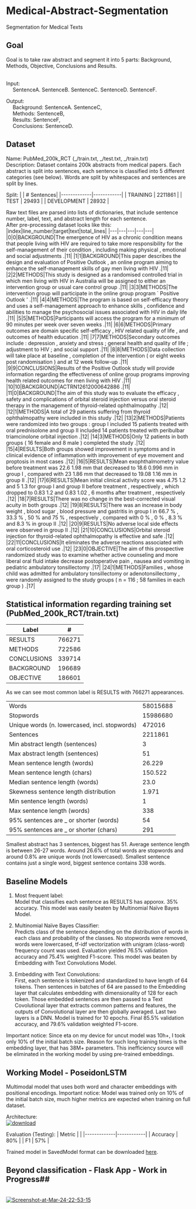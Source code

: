 # Medical-Abstract-Segmentation
Segmentation for Medical Texts

## Goal ##
Goal is to take raw abstract and segment it into 5 parts: Background, Methods, Objective, Conclusions and Results.<br>
<br>

Input: <br>
  &emsp; SentenceA. SentenceB. SentenceC. SentenceD. SentenceF. <br>
  
Output: <br>
  &emsp; Background: SentenceA. SentenceC, <br>
  &emsp; Methods: SentenceB, <br>
  &emsp; Results: SentenceF, <br>
  &emsp; Conclusions: SentenceD.


## Dataset ##
Name: PubMed_200k_RCT (_/train.txt, _/test.txt, _/train.txt) <br>
Description: Dataset contains 200k abstracts from medical papers. Each abstract is split into sentences, each sentence is classified into 5 different categories (see below). Words are split by whitespaces and sentences are split by lines.

Split:
|             | # Sentences|
|-------------|------------|
| TRAINING    | 2211861    |
| TEST        | 29493      |
| DEVELOPMENT | 28932      |

Raw text files are parsed into lists of dictionaries, that include sentence number, label, text, and abstract length for each sentence.<br>
After pre-processing dataset looks like this: <br>
|index|line\_number|target|text|total\_lines|
|---|---|---|---|---|
|0|0|BACKGROUND|The emergence of HIV as a chronic condition means that people living with HIV are required to take more responsibility for the self-management of their condition , including making physical , emotional and social adjustments \.|11|
|1|1|BACKGROUND|This paper describes the design and evaluation of Positive Outlook , an online program aiming to enhance the self-management skills of gay men living with HIV \.|11|
|2|2|METHODS|This study is designed as a randomised controlled trial in which men living with HIV in Australia will be assigned to either an intervention group or usual care control group \.|11|
|3|3|METHODS|The intervention group will participate in the online group program ` Positive Outlook ' \.|11|
|4|4|METHODS|The program is based on self-efficacy theory and uses a self-management approach to enhance skills , confidence and abilities to manage the psychosocial issues associated with HIV in daily life \.|11|
|5|5|METHODS|Participants will access the program for a minimum of 90 minutes per week over seven weeks \.|11|
|6|6|METHODS|Primary outcomes are domain specific self-efficacy , HIV related quality of life , and outcomes of health education \.|11|
|7|7|METHODS|Secondary outcomes include : depression , anxiety and stress ; general health and quality of life ; adjustment to HIV ; and social support \.|11|
|8|8|METHODS|Data collection will take place at baseline , completion of the intervention \( or eight weeks post randomisation \) and at 12 week follow-up \.|11|
|9|9|CONCLUSIONS|Results of the Positive Outlook study will provide information regarding the effectiveness of online group programs improving health related outcomes for men living with HIV \.|11|
|10|10|BACKGROUND|ACTRN12612000642886 \.|11|
|11|0|BACKGROUND|The aim of this study was to evaluate the efficacy , safety and complications of orbital steroid injection versus oral steroid therapy in the management of thyroid-related ophthalmopathy \.|12|
|12|1|METHODS|A total of 29 patients suffering from thyroid ophthalmopathy were included in this study \.|12|
|13|2|METHODS|Patients were randomized into two groups : group I included 15 patients treated with oral prednisolone and group II included 14 patients treated with peribulbar triamcinolone orbital injection \.|12|
|14|3|METHODS|Only 12 patients in both groups \( 16 female and 8 male \) completed the study \.|12|
|15|4|RESULTS|Both groups showed improvement in symptoms and in clinical evidence of inflammation with improvement of eye movement and proptosis in most cases \.|12|
|16|5|RESULTS|Mean exophthalmometry value before treatment was 22\.6 1\.98 mm that decreased to 18\.6 0\.996 mm in group I , compared with 23 1\.86 mm that decreased to 19\.08 1\.16 mm in group II \.|12|
|17|6|RESULTS|Mean initial clinical activity score was 4\.75 1\.2 and 5 1\.3 for group I and group II before treatment , respectively , which dropped to 0\.83 1\.2 and 0\.83 1\.02 , 6 months after treatment , respectively \.|12|
|18|7|RESULTS|There was no change in the best-corrected visual acuity in both groups \.|12|
|19|8|RESULTS|There was an increase in body weight , blood sugar , blood pressure and gastritis in group I in 66\.7 % , 33\.3 % , 50 % and 75 % , respectively , compared with 0 % , 0 % , 8\.3 % and 8\.3 % in group II \.|12|
|20|9|RESULTS|No adverse local side effects were observed in group II \.|12|
|21|10|CONCLUSIONS|Orbital steroid injection for thyroid-related ophthalmopathy is effective and safe \.|12|
|22|11|CONCLUSIONS|It eliminates the adverse reactions associated with oral corticosteroid use \.|12|
|23|0|OBJECTIVE|The aim of this prospective randomized study was to examine whether active counseling and more liberal oral fluid intake decrease postoperative pain , nausea and vomiting in pediatric ambulatory tonsillectomy \.|17|
|24|1|METHODS|Families , whose child was admitted for ambulatory tonsillectomy or adenotonsillectomy , were randomly assigned to the study groups \( n = 116 ; 58 families in each group \) \.|17|

## Statistical information regarding training set (PubMed_200k_RCT/train.txt) ##
| Label       | #      |
|-------------|--------|
| RESULTS     | 766271 |
| METHODS     | 722586 |
| CONCLUSIONS | 339714 |
| BACKGROUND  | 196689 |
| OBJECTIVE   | 186601 |

As we can see most common label is RESULTS with 766271 appearances.


|             |                                    |
|-------------|------------------------------------|
| Words                                 | 58015688 |
| Stopwords                             | 15986680 |
| Unique words (n. lowercased, incl. stopwords)         | 472016   |
| Sentences                             | 2211861  |
| Min abstract length (sentences)       | 3        |
| Max abstract length (sentences)       | 51       |
| Mean sentence length (words)          | 26.229   |
| Mean sentence length (chars)          | 150.522   |
| Median sentence length (words)        | 23.0     |
| Skewness sentence length distribution | 1.971    |
| Min sentence length (words)           | 1        |
| Max sentence length (words)           | 338      |
| 95% sentences are _ or shorter (words) | 54       |
| 95% sentences are _ or shorter (chars) | 291       |

Smallest abstract has 3 sentences, biggest has 51. Average sentence length is between 26-27 words. Around 26.6% of total words are stopwords and around 0.8% are unique words (not lowercased). Smallest sentence contains just a single word, biggest sentence contains 338 words.

## Baseline Models ##

1. Most frequent label:<br>
Model that classifies each sentence as RESULTS has apporox. 35% accuracy. This model was easily beaten by Multinomial Naïve Bayes Model.

2. Multinomial Naïve Bayes Classifier:<br>
Predicts class of the sentence depending on the distribution of words in each class and probability of the classes. No stopwords were removed, words were lowercased, tf-idf vectorization with unigram (class-word) frequency count was used. Evaluation yielded 76.5% validation accuracy and 75.4% weighted F1-score. This model was beaten by Embedding with Text Convolutions Model.

3. Embedding with Text Convolutions:<br>
First, each sentence is tokenized and standardized to have length of 64 tokens. Then sentences in batches of 64 are passed to the Embedding layer that calculates embedding with dimensionality of 128 for each token. Those embedded sentences are then passed to a Text Covolutional layer that extracts common patterns and features, the outputs of Convolutional layer are then globally averaged. Last two layers is a DNN. Model is trained for 10 epochs. Final 85.5% validation accuracy, and 79.6% validation weighted F1-score.   

Important notice: Since eta on my device for uncut model was 10h+, I took only 10% of the initial batch size. Reason for such long training times is the embedding layer, that has 38M+ parameters. This inefficiency source will be eliminated in the working model by using pre-trained embeddings.

## Working Model - PoseidonLSTM ##
Multimodal model that uses both word and character embeddings with positional encodings. Important notice: Model was trained only on 10% of the initial batch size, much higher metrics are expected when training on full dataset.

Architecture:
<br>
<a href="https://ibb.co/xD0XtYB"><img src="https://i.ibb.co/ZVPGpSF/download.png" alt="download" border="0"></a>

Evaluation (Testing):
| Metric      |            |
|-------------|------------|
| Accuracy    | 80%        |
| F1          | 57%        |

Trained model in SavedModel format can be downloaded <a href="https://drive.usercontent.google.com/download?id=1PUVyn7eSzAmtMF36mNHRPRFA0JVgAWY2&export=download&authuser=0">here</a>. <br>

## Beyond classification - Flask App - Work in Progress##
<br>
<a href="https://ibb.co/RPRTJC6"><img src="https://i.ibb.co/y5HFx8k/Screenshot-at-Mar-24-22-53-15.png" alt="Screenshot-at-Mar-24-22-53-15" border="0"></a>

